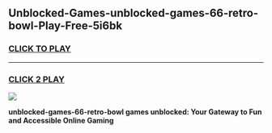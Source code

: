 
## Unblocked-Games-unblocked-games-66-retro-bowl-Play-Free-5i6bk
<h3>
<a href="https://premium76.site?title=unblocked-games-66-retro-bowl&ref=23A">CLICK TO PLAY</a></h3>
<hr>

<h3>
<a href="https://premium76.site?title=unblocked-games-66-retro-bowl&ref=23A">CLICK 2 PLAY</a>
  
</h3>

<a href="https://premium76.site?title=unblocked-games-66-retro-bowl&ref=23A"><img src="https://clearcache.store/games.png"></a>


**unblocked-games-66-retro-bowl games unblocked: Your Gateway to Fun and Accessible Online Gaming**
